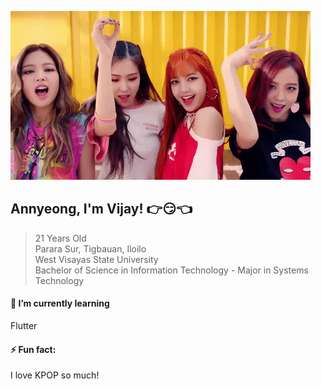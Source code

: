 <img src="Giphy.gif"></img>
## Annyeong, I'm Vijay! :point_right::smirk::point_left:
> 21 Years Old<br>
  Parara Sur, Tigbauan, Iloilo <br>
  West Visayas State University<br>
  Bachelor of Science in Information Technology - Major in Systems Technology<br>
  
#### 🌱 I’m currently learning
Flutter
#### ⚡ Fun fact:
I love KPOP so much!
<!--
**SoneVijay/SoneVijay** is a ✨ _special_ ✨ repository because its `README.md` (this file) appears on your GitHub profile.

Here are some ideas to get you started:

- 🔭 I’m currently working on ...
- 🌱 I’m currently learning ...
- 👯 I’m looking to collaborate on ...
- 🤔 I’m looking for help with ...
- 💬 Ask me about ...
- 📫 How to reach me: ...
- 😄 Pronouns: ...
- ⚡ Fun fact: ...
-->
